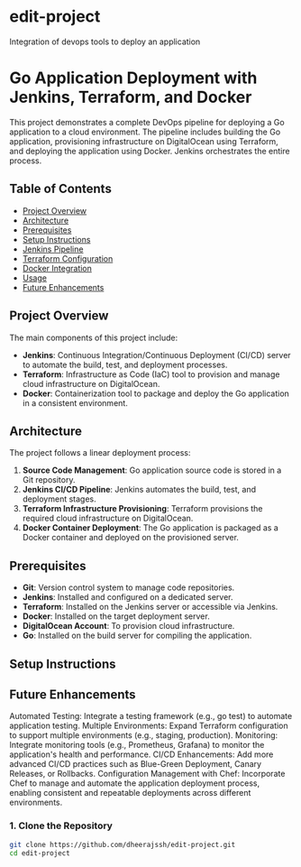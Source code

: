 # edit-project
Integration of devops tools to deploy an application
# Go Application Deployment with Jenkins, Terraform, and Docker

This project demonstrates a complete DevOps pipeline for deploying a Go application to a cloud environment. The pipeline includes building the Go application, provisioning infrastructure on DigitalOcean using Terraform, and deploying the application using Docker. Jenkins orchestrates the entire process.

## Table of Contents

- [Project Overview](#project-overview)
- [Architecture](#architecture)
- [Prerequisites](#prerequisites)
- [Setup Instructions](#setup-instructions)
- [Jenkins Pipeline](#jenkins-pipeline)
- [Terraform Configuration](#terraform-configuration)
- [Docker Integration](#docker-integration)
- [Usage](#usage)
- [Future Enhancements](#future-enhancements)

## Project Overview

The main components of this project include:

- **Jenkins**: Continuous Integration/Continuous Deployment (CI/CD) server to automate the build, test, and deployment processes.
- **Terraform**: Infrastructure as Code (IaC) tool to provision and manage cloud infrastructure on DigitalOcean.
- **Docker**: Containerization tool to package and deploy the Go application in a consistent environment.

## Architecture

The project follows a linear deployment process:

1. **Source Code Management**: Go application source code is stored in a Git repository.
2. **Jenkins CI/CD Pipeline**: Jenkins automates the build, test, and deployment stages.
3. **Terraform Infrastructure Provisioning**: Terraform provisions the required cloud infrastructure on DigitalOcean.
4. **Docker Container Deployment**: The Go application is packaged as a Docker container and deployed on the provisioned server.

## Prerequisites

- **Git**: Version control system to manage code repositories.
- **Jenkins**: Installed and configured on a dedicated server.
- **Terraform**: Installed on the Jenkins server or accessible via Jenkins.
- **Docker**: Installed on the target deployment server.
- **DigitalOcean Account**: To provision cloud infrastructure.
- **Go**: Installed on the build server for compiling the application.

## Setup Instructions

## Future Enhancements
Automated Testing: Integrate a testing framework (e.g., go test) to automate application testing.
Multiple Environments: Expand Terraform configuration to support multiple environments (e.g., staging, production).
Monitoring: Integrate monitoring tools (e.g., Prometheus, Grafana) to monitor the application's health and performance.
CI/CD Enhancements: Add more advanced CI/CD practices such as Blue-Green Deployment, Canary Releases, or Rollbacks.
Configuration Management with Chef: Incorporate Chef to manage and automate the application deployment process, enabling consistent and repeatable deployments across different environments.
### 1. Clone the Repository

```bash
git clone https://github.com/dheerajssh/edit-project.git
cd edit-project